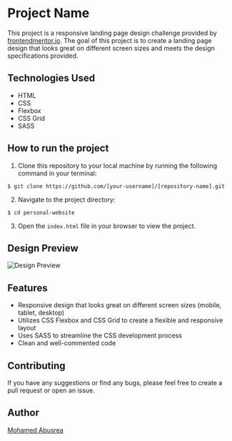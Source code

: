 # Project Name

This project is a responsive landing page design challenge provided by [frontendmentor.io](https://www.frontendmentor.io/). The goal of this project is to create a landing page design that looks great on different screen sizes and meets the design specifications provided.

## Technologies Used
- HTML
- CSS
- Flexbox
- CSS Grid
- SASS

## How to run the project
1. Clone this repository to your local machine by running the following command in your terminal: 

```$ git clone https://github.com/[your-username]/[repository-name].git```

2. Navigate to the project directory:

`$ cd personal-website`

3. Open the `index.html` file in your browser to view the project.

## Design Preview

![Design Preview](https://github.com/abusrea/personal-website/blob/master/design/desktop-preview.jpg?raw=true)

## Features
- Responsive design that looks great on different screen sizes (mobile, tablet, desktop)
- Utilizes CSS Flexbox and CSS Grid to create a flexible and responsive layout
- Uses SASS to streamline the CSS development process
- Clean and well-commented code

## Contributing
If you have any suggestions or find any bugs, please feel free to create a pull request or open an issue.

## Author
[Mohamed Abusrea](https://github.com/abusrea)
